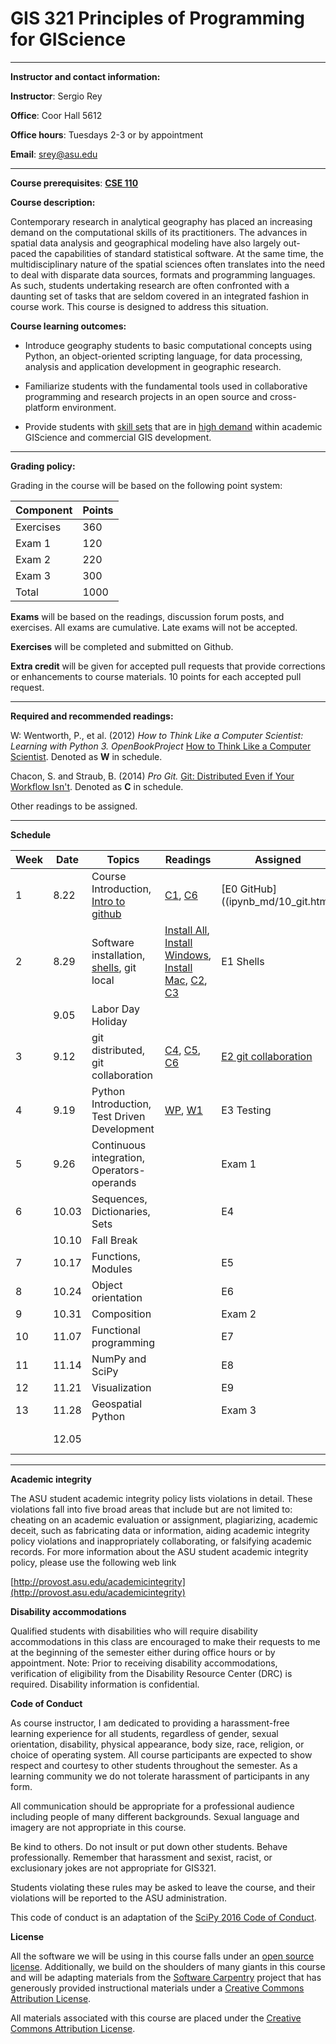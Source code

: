 # GIS 321 Principles of Programming for GIScience

---

**Instructor and contact information:**

**Instructor**: Sergio Rey

**Office**: Coor Hall 5612

**Office hours**: Tuesdays 2-3 or by appointment

**Email**: srey@asu.edu

---


**Course prerequisites**:  **[CSE 110](https://webapp4.asu.edu/catalog/course?s=CSE&n=110&c=TEMPE&t=2167&f=PSF166&r=80027)**


**Course description:**

Contemporary research in analytical geography has placed an increasing demand on the computational skills of its practitioners. The advances in spatial data analysis and geographical modeling have also largely out-paced the capabilities of standard statistical software. At the same time, the multidisciplinary nature of the spatial sciences often translates into the need to deal with disparate data sources, formats and programming languages. As such, students undertaking research are often confronted with a daunting set of tasks that are seldom covered in an integrated fashion in course work. This course is designed to address this situation.



**Course learning outcomes:**

* Introduce geography students to basic computational concepts using Python, an object-oriented scripting language, for data processing, analysis and application development in geographic research.

* Familiarize students with the fundamental tools used in collaborative programming and research projects in an open source and cross-platform environment.

* Provide students with [skill sets](http://www.directionsmag.com/entry/gis-jobs-of-today-should-you-have-programming-skills/473296) that are in [high demand](https://vimeo.com/93278530) within academic GIScience and commercial GIS development.

---

**Grading policy:**



Grading in the course will be based on the following point system:


| **Component**                        | **Points**                           |
|--------------------------------------|--------------------------------------|
| Exercises                            | 360                                  |
| Exam 1                               | 120                                  |
| Exam 2                               | 220                                  |
| Exam 3                               | 300                                  |
| Total                                | 1000                                 |

**Exams** will be based on the readings, discussion forum posts, and exercises. All exams are cumulative.  Late exams will not be accepted.

**Exercises** will be completed and submitted on Github.

**Extra credit** will be given for accepted pull requests that provide corrections or enhancements to course materials. 10 points for each accepted pull request.

---

**Required and recommended readings:**


W: Wentworth, P., et al. (2012) *How to Think Like a Computer
Scientist: Learning with Python 3. OpenBookProject* [How to Think Like a Computer Scientist](http://openbookproject.net/thinkcs/python/english3e/).
Denoted as **W** in schedule.


Chacon, S. and Straub, B. (2014) *Pro Git.* [Git: Distributed Even if Your Workflow Isn't](https://git-scm.com/book/en/v2).
Denoted as **C** in schedule.

Other readings to be assigned.

---

**Schedule**

| Week  | Date | Topics | Readings | Assigned| Due |
|--------|----|--------|----------|---------|-----|
| 1      | 8.22 | Course Introduction, [Intro to github](ipynb_md/10_git.html) | [C1][C1], [C6][C6] | [E0 GitHub]((ipynb_md/10_git.html)| |
| 2      | 8.29 | Software installation, [shells][shells], git local | [Install All][Install], [Install Windows][Windows], [Install Mac][Mac], [C2][C2], [C3][C3] | E1 Shells| E0 |
|        | 9.05 | Labor Day Holiday      | | | |
| 3      | 9.12 | git distributed, git collaboration  |[C4][C4], [C5][C5], [C6][C6]  | [E2 git collaboration][e2]| E1 |
| 4      | 9.19 | Python Introduction, Test Driven Development  | [WP][WP], [W1][W1]  | E3 Testing| E2 |
| 5      | 9.26 | Continuous integration, Operators-operands  |  | Exam 1 | E3 |
| 6      | 10.03 | Sequences, Dictionaries, Sets  |  | E4 | Exam 1 |
|        | 10.10 | Fall Break  |  |  |  |
| 7      | 10.17 | Functions, Modules  |  | E5  | E4  |
| 8      | 10.24 | Object orientation  |  | E6  | E5  |
| 9      | 10.31 | Composition  |  | Exam 2  | E6  |
| 10      | 11.07 | Functional programming   |  | E7  | Exam 2  |
| 11      | 11.14 | NumPy and SciPy   |  | E8  | E7  |
| 12      | 11.21 | Visualization  |  | E9  | E8  |
| 13      | 11.28 | Geospatial Python  |  | Exam 3  | E9  |
|         | 12.05|    |  |         | Exam 3|


---

**Academic integrity**

The ASU student academic integrity policy lists violations in detail.
These violations fall into five broad areas that include but are not
limited to: cheating on an academic evaluation or assignment,
plagiarizing, academic deceit, such as fabricating data or information,
aiding academic integrity policy violations and inappropriately
collaborating, or falsifying academic records. For more information
about the ASU student academic integrity policy, please use the
following web link

[http://provost.asu.edu/academicintegrity](http://provost.asu.edu/academicintegrity)


**Disability accommodations**

Qualified students with disabilities who will require disability
accommodations in this class are encouraged to make their requests to me
at the beginning of the semester either during office hours or by
appointment. Note: Prior to receiving disability accommodations,
verification of eligibility from the Disability Resource Center (DRC) is
required. Disability information is confidential.

**Code of Conduct**

As course instructor, I am dedicated to providing a harassment-free
learning experience for all students, regardless of gender, sexual orientation,
disability, physical appearance, body size, race, religion, or choice of
operating system.  All course participants are expected to show respect and
courtesy to other students  throughout the semester.  As a learning community
we do not tolerate harassment of participants in any form.

All communication should be appropriate for a professional audience including
people of many different backgrounds. Sexual language and imagery are not
appropriate in this course.

Be kind to others. Do not insult or put down other students. Behave
professionally. Remember that harassment and sexist, racist, or exclusionary
jokes are not appropriate for GIS321.

Students violating these rules may be asked to leave the course, and their violations will be reported to the ASU administration.

This code of conduct is an adaptation of the [SciPy 2016 Code of Conduct](http://scipy2016.scipy.org/ehome/146062/388087/).

**License**

All the software we will be using in this course falls under an [open source license][license].  Additionally, we build on the shoulders of many giants in this course and will be adapting materials from the [Software Carpentry][sc] project that has generously provided instructional materials under a [Creative Commons Attribution License][CCAL].

All materials associated with this course are placed under the [Creative Commons Attribution License][CCAL].

[C1]: https://git-scm.com/book/en/v2/Getting-Started-About-Version-Control
[C2]: https://git-scm.com/book/en/v2/Git-Basics-Getting-a-Git-Repository
[C3]: https://git-scm.com/book/en/v2/Git-Branching-Branches-in-a-Nutshell
[C4]: https://git-scm.com/book/en/v2/Git-on-the-Server-The-Protocols
[C5]: https://git-scm.com/book/en/v2/Distributed-Git-Distributed-Workflows
[C6]: https://git-scm.com/book/en/v2/GitHub-Account-Setup-and-Configuration
[e2]: content/partI/exercises/exercise02.md 
[WP]: http://openbookproject.net/thinkcs/python/english3e/preface.html
[W1]: http://openbookproject.net/thinkcs/python/english3e/way_of_the_program.html
[license]: https://opensource.com/resources/what-open-source
[Install]: https://ucsdlib.github.io/2016-07-18-UCSD/
[Mac]: https://www.youtube.com/watch?v=TcSAln46u9U
[Windows]: https://www.youtube.com/watch?v=339AEqk9c-8&app=desktop
[sc]: http://software-carpentry.org/license/
[shells]: content/partI/shells.html
[CCAL]: https://creativecommons.org/licenses/by/4.0/
